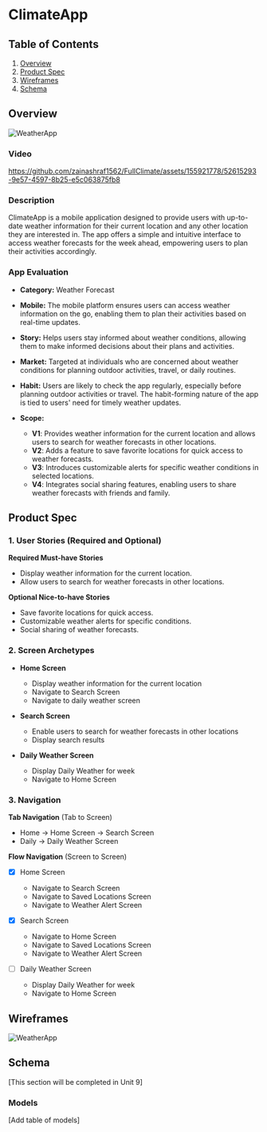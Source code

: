 # ClimateApp

## Table of Contents

1. [Overview](#Overview)
2. [Product Spec](#Product-Spec)
3. [Wireframes](#Wireframes)
4. [Schema](#Schema)

## Overview

![WeatherApp](https://github.com/zainashraf1562/FullClimate/assets/155921778/5a0a1b3c-f293-4542-8261-fc30dafde2b2)

### Video

https://github.com/zainashraf1562/FullClimate/assets/155921778/52615293-9e57-4597-8b25-e5c063875fb8


### Description

ClimateApp is a mobile application designed to provide users with up-to-date weather information for their current location and any other location they are interested in. The app offers a simple and intuitive interface to access weather forecasts for the week ahead, empowering users to plan their activities accordingly.

### App Evaluation

- **Category:** Weather Forecast
- **Mobile:** The mobile platform ensures users can access weather information on the go, enabling them to plan their activities based on real-time updates.
  
- **Story:** Helps users stay informed about weather conditions, allowing them to make informed decisions about their plans and activities.
  
- **Market:** Targeted at individuals who are concerned about weather conditions for planning outdoor activities, travel, or daily routines.
  
- **Habit:** Users are likely to check the app regularly, especially before planning outdoor activities or travel. The habit-forming nature of the app is tied to users' need for timely weather updates.
  
- **Scope:** 
  - **V1**: Provides weather information for the current location and allows users to search for weather forecasts in other locations.
  - **V2**: Adds a feature to save favorite locations for quick access to weather forecasts.
  - **V3**: Introduces customizable alerts for specific weather conditions in selected locations.
  - **V4**: Integrates social sharing features, enabling users to share weather forecasts with friends and family.

## Product Spec

### 1. User Stories (Required and Optional)

**Required Must-have Stories**

* Display weather information for the current location.
* Allow users to search for weather forecasts in other locations.

**Optional Nice-to-have Stories**

* Save favorite locations for quick access.
* Customizable weather alerts for specific conditions.
* Social sharing of weather forecasts.

### 2. Screen Archetypes

- **Home Screen**
  * Display weather information for the current location
  * Navigate to Search Screen
  * Navigate to daily weather screen

- **Search Screen**
  * Enable users to search for weather forecasts in other locations
  * Display search results

- **Daily Weather Screen**
  * Display Daily Weather for week
  * Navigate to Home Screen

### 3. Navigation

**Tab Navigation** (Tab to Screen)

* Home -> Home Screen -> Search Screen
* Daily -> Daily Weather Screen

**Flow Navigation** (Screen to Screen)

- [X] Home Screen
  * Navigate to Search Screen
  * Navigate to Saved Locations Screen
  * Navigate to Weather Alert Screen
  
- [X] Search Screen
  * Navigate to Home Screen
  * Navigate to Saved Locations Screen
  * Navigate to Weather Alert Screen
  
- [ ] Daily Weather Screen
  * Display Daily Weather for week
  * Navigate to Home Screen

## Wireframes

![WeatherApp](https://github.com/zainashraf1562/FullClimate/assets/155921778/5a0a1b3c-f293-4542-8261-fc30dafde2b2)

## Schema 

[This section will be completed in Unit 9]

### Models

[Add table of models]
